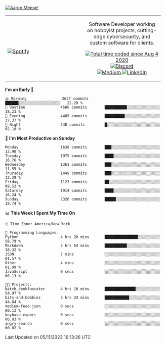 [![Aaron Meese!](https://user-images.githubusercontent.com/17814535/88975338-a2aabf00-d27f-11ea-963f-8a19608716b4.png)](https://github.com/ajmeese7/readme-ascii "README ASCII")

<!-- Modified from project here: https://github.com/novatorem/novatorem -->
<table width="100%">
  <tr>
  <td width="50%">

&nbsp; <br> [![Spotify](https://ajmeese7.vercel.app/api/spotify)](https://open.spotify.com/user/ajmeese)

  </td>
  <td width="50%">
    <p align="center">
    Software Developer working on hobbyist projects, cutting-edge cybersecurity, and custom software for clients.
    </p>
    <p align="center">
      <a href="https://wakatime.com/@f726891d-3b02-46cd-9b60-e8c59f9e2b14">
        <img src="https://wakatime.com/badge/user/f726891d-3b02-46cd-9b60-e8c59f9e2b14.svg" alt="Total time coded since Aug 4 2020" title="WakaTime" />
      </a>
      <a href="http://link.aaronmeese.com/discord">
        <img src="https://img.shields.io/badge/discord-ajmeese7%234835-369?style=flat-square&logo=discord&logoColor=white&color=purple" alt="Discord" title="Discord">
      </a>
      <br />
      <a href="https://link.aaronmeese.com/medium">
        <img src="https://img.shields.io/badge/medium-ajmeese7-1DB954?style=flat-square&logo=medium&logoColor=white" alt="Medium" title="Medium">
      </a>
      <a href="https://link.aaronmeese.com/linkedin">
        <img src="https://img.shields.io/badge/linkedIn-aaronmeese-1DB954?style=flat-square&logo=linkedin&logoColor=white&color=blue" alt="LinkedIn" title="LinkedIn">
      </a>
    </p>
  </td>

</table>

[//]: <> (The `&nbsp;` is to have Aphelion take up more space)

<!--START_SECTION:waka-->
**I'm an Early 🐤** 

```text
🌞 Morning                2627 commits        ██████░░░░░░░░░░░░░░░░░░░   22.29 % 
🌆 Daytime                4506 commits        ██████████░░░░░░░░░░░░░░░   38.23 % 
🌃 Evening                4405 commits        █████████░░░░░░░░░░░░░░░░   37.37 % 
🌙 Night                  248 commits         █░░░░░░░░░░░░░░░░░░░░░░░░   02.10 % 
```
📅 **I'm Most Productive on Sunday** 

```text
Monday                   1638 commits        ███░░░░░░░░░░░░░░░░░░░░░░   13.90 % 
Tuesday                  1975 commits        ████░░░░░░░░░░░░░░░░░░░░░   16.76 % 
Wednesday                1361 commits        ███░░░░░░░░░░░░░░░░░░░░░░   11.55 % 
Thursday                 1449 commits        ███░░░░░░░░░░░░░░░░░░░░░░   12.29 % 
Friday                   1123 commits        ██░░░░░░░░░░░░░░░░░░░░░░░   09.53 % 
Saturday                 1914 commits        ████░░░░░░░░░░░░░░░░░░░░░   16.24 % 
Sunday                   2326 commits        █████░░░░░░░░░░░░░░░░░░░░   19.74 % 
```


📊 **This Week I Spent My Time On** 

```text
🕑︎ Time Zone: America/New_York

💬 Programming Languages: 
Python                   4 hrs 28 mins       ███████████████░░░░░░░░░░   58.79 % 
Markdown                 2 hrs 54 mins       ██████████░░░░░░░░░░░░░░░   38.32 % 
JSON                     7 mins              ░░░░░░░░░░░░░░░░░░░░░░░░░   01.57 % 
Other                    4 mins              ░░░░░░░░░░░░░░░░░░░░░░░░░   01.09 % 
JavaScript               0 secs              ░░░░░░░░░░░░░░░░░░░░░░░░░   00.13 % 

🐱‍💻 Projects: 
batch_deobfuscator       4 hrs 10 mins       ██████████████░░░░░░░░░░░   54.97 % 
bits-and-bobbles         3 hrs 24 mins       ███████████░░░░░░░░░░░░░░   44.84 % 
medium-feed-json         0 secs              ░░░░░░░░░░░░░░░░░░░░░░░░░   00.13 % 
keybase-export           0 secs              ░░░░░░░░░░░░░░░░░░░░░░░░░   00.03 % 
angry-search             0 secs              ░░░░░░░░░░░░░░░░░░░░░░░░░   00.02 % 
```


 Last Updated on 05/11/2023 16:13:26 UTC
<!--END_SECTION:waka-->
